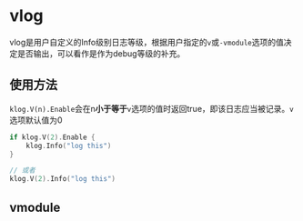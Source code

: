# vlog
vlog是用户自定义的Info级别日志等级，根据用户指定的`v`或`-vmodule`选项的值决定是否输出，可以看作是作为debug等级的补充。

## 使用方法
`klog.V(n).Enable`会在n**小于等于**`v`选项的值时返回true，即该日志应当被记录。`v`选项默认值为0
```go
if klog.V(2).Enable {
    klog.Info("log this")
}

// 或者
klog.V(2).Info("log this")
```

## vmodule